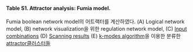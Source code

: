 #### Table S1. Attractor analysis: Fumia model. 
Fumia boolean network model의 어트랙터를 계산하였다. 
(A) Logical network model, 
(B) network visualization을 위한 regulation network model, 
(C) [Input combinations](http://gofile.me/3gpVt/mxCUuWNwI)
(D) [Scanning results](http://gofile.me/3gpVt/d7CONnt4k)
(E) [k-modes algorithm](https://github.com/nicodv/kmodes)을 이용한 분류한 [attractor클러스터들](http://gofile.me/3gpVt/Zjn9r4LBq)
